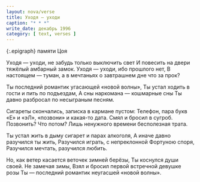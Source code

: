 ```yaml
---
layout: nova/verse
title: Уходя — уходи
caption: "* * *"
write_date: декабрь 1996
category: [ text, verses ]
---
```

{:.epigraph}
памяти Цоя

Уходя — уходи, не забудь только выключить свет
И повесить на двери тяжёлый амбарный замок.
Уходя — уходи, ибо прошлого нет,
В настоящем — туман, а в мечтаньях о завтрашнем дне что за прок?

Ты последний романтик угасающей «новой волны»,
Ты устал ходить в гости и пить по подъездам,
А сны наркомана — кошмарные сны
Ты давно разбросал по несыграным песням.

Сигареты скончались, записка в кармане пустом:
Телефон, пара букв «Е» и «эЛ», «позвони» и какая-то дата.
Смял и бросил в сугроб. Позвонить? Что потом?
Лишь ненужного времени бесполезная трата.

Ты устал жить в дыму сигарет и парах алкоголя,
А иначе давно разучился ты жить,
Разучился играть, с непреклонной Фортуною споря,
Разучился мечтать, разучился любить.

Но, как ветер касается веточек зимней берёзы,
Ты коснулся души своей. Не замечая зимы,
Взял и бросил первой встречной девушке розы
Ты — последний романтик неугасшей «новой волны».

